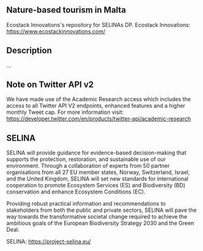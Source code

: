 ## Nature-based tourism in Malta

Ecostack Innovations's repository for SELINAs DP.
Ecostack Innovations: https://www.ecostackinnovations.com/


## Description
...


## Note on Twitter API v2
We have made use of the Academic Research access which includes the access to all Twitter API V2 endpoints,
enhanced features and a higher monthly Tweet cap.
For more information visit: https://developer.twitter.com/en/products/twitter-api/academic-research


## SELINA
SELINA will provide guidance for evidence-based decision-making that supports the protection, restoration, and sustainable use of our environment. Through a collaboration of experts from 50 partner organisations from all 27 EU member states, Norway, Switzerland, Israel, and the United Kingdom, SELINA will set new standards for international cooperation to promote Ecosystem Services (ES) and Biodiversity (BD) conservation and enhance Ecosystem Conditions (EC). 

Providing robust practical information and recommendations to stakeholders from both the public and private sectors, SELINA will pave the way towards the transformative societal change required to achieve the ambitious goals of the European Biodiversity Strategy 2030 and the Green Deal.

SELINA: https://project-selina.eu/

